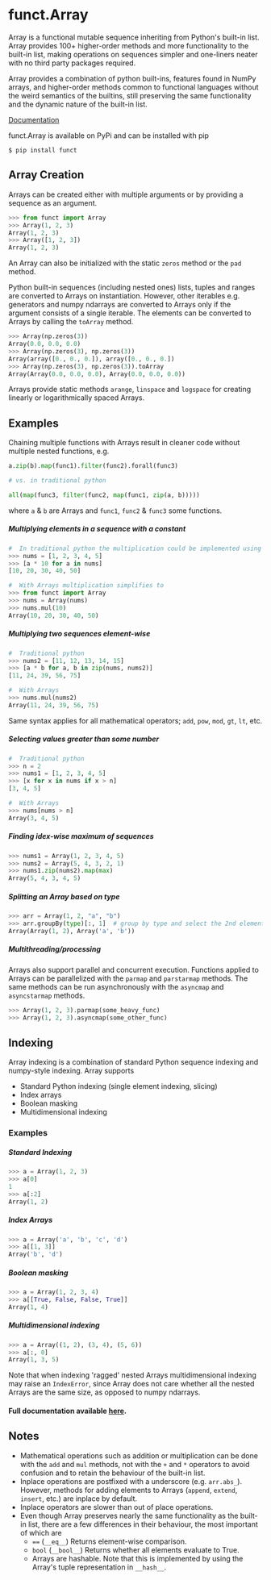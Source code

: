 # funct.Array

Array is a functional mutable sequence inheriting from Python's built-in list.
Array provides 100+ higher-order methods and more functionality to the built-in
list, making operations on sequences simpler and one-liners neater
with no third party packages required.

Array provides a combination of python built-ins, features found in NumPy arrays,
and higher-order methods common to functional languages
without the weird semantics of the builtins, still preserving
the same functionality and the dynamic nature of the built-in list.

[Documentation](https://Lauriat.github.io/funct/Array.html)

funct.Array is available on PyPi and can be installed with pip
```
$ pip install funct
```

Array Creation
-------
Arrays can be created either with multiple arguments or by providing a sequence
as an argument.

```python
>>> from funct import Array
>>> Array(1, 2, 3)
Array(1, 2, 3)
>>> Array([1, 2, 3])
Array(1, 2, 3)
```

An Array can also be initialized with the static `zeros` method or the `pad` method.

Python built-in sequences (including nested ones) lists, tuples and ranges are converted to
Arrays on instantiation. However, other iterables e.g. generators and numpy ndarrays
are converted to Arrays only if the argument consists of a single iterable. The elements
can be converted to Arrays by calling the `toArray` method.
```python
>>> Array(np.zeros(3))
Array(0.0, 0.0, 0.0)
>>> Array(np.zeros(3), np.zeros(3))
Array(array([0., 0., 0.]), array([0., 0., 0.])
>>> Array(np.zeros(3), np.zeros(3)).toArray
Array(Array(0.0, 0.0, 0.0), Array(0.0, 0.0, 0.0))
```

Arrays provide static methods `arange`, `linspace` and `logspace` for
creating linearly or logarithmically spaced Arrays.

Examples
-------

Chaining multiple functions with Arrays result in cleaner code without multiple
nested functions, e.g.
```python
a.zip(b).map(func1).filter(func2).forall(func3)

# vs. in traditional python

all(map(func3, filter(func2, map(func1, zip(a, b)))))
```
where `a` & `b` are Arrays and `func1`, `func2` & `func3` some functions.

##### Multiplying elements in a sequence with a constant

```python
#  In traditional python the multiplication could be implemented using list comprehensions as follows
>>> nums = [1, 2, 3, 4, 5]
>>> [a * 10 for a in nums]
[10, 20, 30, 40, 50]

#  With Arrays multiplication simplifies to
>>> from funct import Array
>>> nums = Array(nums)
>>> nums.mul(10)
Array(10, 20, 30, 40, 50)
```
##### Multiplying two sequences element-wise
```python
#  Traditional python
>>> nums2 = [11, 12, 13, 14, 15]
>>> [a * b for a, b in zip(nums, nums2)]
[11, 24, 39, 56, 75]

#  With Arrays
>>> nums.mul(nums2)
Array(11, 24, 39, 56, 75)
```
Same syntax applies for all mathematical operators; `add`, `pow`, `mod`, `gt`, `lt`, etc.

##### Selecting values greater than some number
```python
#  Traditional python
>>> n = 2
>>> nums1 = [1, 2, 3, 4, 5]
>>> [x for x in nums if x > n]
[3, 4, 5]

#  With Arrays
>>> nums[nums > n]
Array(3, 4, 5)
```
##### Finding idex-wise maximum of sequences
```python
>>> nums1 = Array(1, 2, 3, 4, 5)
>>> nums2 = Array(5, 4, 3, 2, 1)
>>> nums1.zip(nums2).map(max)
Array(5, 4, 3, 4, 5)
```
##### Splitting an Array based on type
```python
>>> arr = Array(1, 2, "a", "b")
>>> arr.groupBy(type)[:, 1]  # group by type and select the 2nd element of the tuples
Array(Array(1, 2), Array('a', 'b'))
```

##### Multithreading/processing

Arrays also support parallel and concurrent execution.
Functions applied to Arrays can be parallelized with the `parmap` and
`parstarmap` methods. The same methods can be run asynchronously with the `asyncmap` and
`asyncstarmap` methods.
```python
>>> Array(1, 2, 3).parmap(some_heavy_func)
>>> Array(1, 2, 3).asyncmap(some_other_func)
```


Indexing
-------
Array indexing is a combination of standard Python sequence indexing and numpy-style
indexing.
Array supports
  - Standard Python indexing (single element indexing, slicing)
  - Index arrays
  - Boolean masking
  - Multidimensional indexing

### Examples

##### Standard Indexing
```python
>>> a = Array(1, 2, 3)
>>> a[0]
1
>>> a[:2]
Array(1, 2)
```

##### Index Arrays
```python
>>> a = Array('a', 'b', 'c', 'd')
>>> a[[1, 3]]
Array('b', 'd')
```

##### Boolean masking
```python
>>> a = Array(1, 2, 3, 4)
>>> a[[True, False, False, True]]
Array(1, 4)
```

##### Multidimensional indexing
```python
>>> a = Array((1, 2), (3, 4), (5, 6))
>>> a[:, 0]
Array(1, 3, 5)
```
Note that when indexing 'ragged' nested Arrays multidimensional indexing may
raise an `IndexError`, since Array does not care whether all the nested Arrays are
the same size, as opposed to numpy ndarrays.


#### Full documentation available [here](https://Lauriat.github.io/funct/Array.html).

Notes
-------
- Mathematical operations such as addition or multiplication can be done with the
  `add` and `mul` methods, not with the `+` and `*` operators to avoid confusion and to
  retain the behaviour of the built-in list.
- Inplace operations are postfixed with a underscore (e.g. `arr.abs_`). However,
  methods for adding elements to Arrays (`append`, `extend`, `insert`, etc.) are inplace
  by default.
- Inplace operators are slower than out of place operations.
- Even though Array preserves nearly the same functionality
  as the built-in list, there are a few differences in their behaviour, the most
  important of which are
    - `==` (`__eq__`) Returns element-wise comparison.
    - `bool` (`__bool__`) Returns whether all elements evaluate to True.
    - Arrays are hashable. Note that this is implemented by using the Array's tuple representation in `__hash__`.
